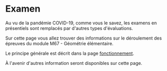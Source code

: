 # Examen

Au vu de la pandémie COVID-19, comme vous le savez, les examens en présentiels sont remplacés par d'autres types d'évaluations.

Sur cette page vous allez trouver des informations sur le déroulement des épreuves du module M67 - Géométrie élémentaire.

Le principe générale est décrit dans la page [fonctionnement](https://ktzanev.github.io/m67lille/exam/fonctionnement).

À l'avenir d'autres information seront disponibles sur cette page.
